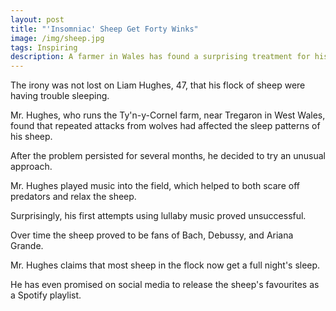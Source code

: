 ```yaml
---
layout: post
title: "'Insomniac' Sheep Get Forty Winks"
image: /img/sheep.jpg
tags: Inspiring
description: A farmer in Wales has found a surprising treatment for his flock.
---
```


The irony was not lost on Liam Hughes, 47, that his flock of sheep were having trouble sleeping.

Mr. Hughes, who runs the Ty'n-y-Cornel farm, near Tregaron in West Wales, found that repeated attacks from wolves had affected the sleep patterns of his sheep.

After the problem persisted for several months, he decided to try an unusual approach.

Mr. Hughes played music into the field, which helped to both scare off predators and relax the sheep.

Surprisingly, his first attempts using lullaby music proved unsuccessful.

Over time the sheep proved to be fans of Bach, Debussy, and Ariana Grande.

Mr. Hughes claims that most sheep in the flock now get a full night's sleep.

He has even promised on social media to release the sheep's favourites as a Spotify playlist.
